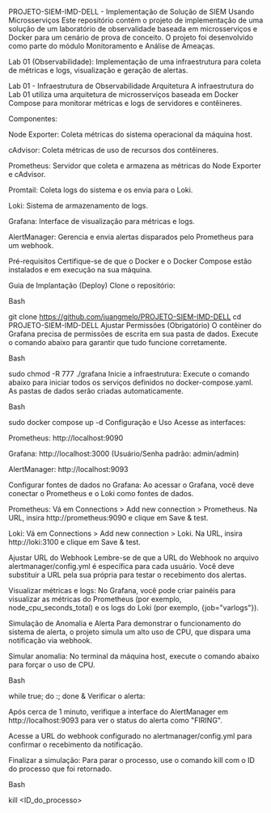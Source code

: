 PROJETO-SIEM-IMD-DELL - Implementação de Solução de SIEM Usando Microsserviços
Este repositório contém o projeto de implementação de uma solução de um laboratório de observalidade baseada em microsserviços e Docker para um cenário de prova de conceito. O projeto foi desenvolvido como parte do módulo Monitoramento e Análise de Ameaças.

Lab 01 (Observabilidade): Implementação de uma infraestrutura para coleta de métricas e logs, visualização e geração de alertas.

Lab 01 - Infraestrutura de Observabilidade
Arquitetura
A infraestrutura do Lab 01 utiliza uma arquitetura de microsserviços baseada em Docker Compose para monitorar métricas e logs de servidores e contêineres.

Componentes:

Node Exporter: Coleta métricas do sistema operacional da máquina host.

cAdvisor: Coleta métricas de uso de recursos dos contêineres.

Prometheus: Servidor que coleta e armazena as métricas do Node Exporter e cAdvisor.

Promtail: Coleta logs do sistema e os envia para o Loki.

Loki: Sistema de armazenamento de logs.

Grafana: Interface de visualização para métricas e logs.

AlertManager: Gerencia e envia alertas disparados pelo Prometheus para um webhook.

Pré-requisitos
Certifique-se de que o Docker e o Docker Compose estão instalados e em execução na sua máquina.

Guia de Implantação (Deploy)
Clone o repositório:

Bash

git clone https://github.com/juangmelo/PROJETO-SIEM-IMD-DELL
cd PROJETO-SIEM-IMD-DELL
Ajustar Permissões (Obrigatório)
O contêiner do Grafana precisa de permissões de escrita em sua pasta de dados. Execute o comando abaixo para garantir que tudo funcione corretamente.

Bash

sudo chmod -R 777 ./grafana
Inicie a infraestrutura:
Execute o comando abaixo para iniciar todos os serviços definidos no docker-compose.yaml. As pastas de dados serão criadas automaticamente.

Bash

sudo docker compose up -d
Configuração e Uso
Acesse as interfaces:

Prometheus: http://localhost:9090

Grafana: http://localhost:3000 (Usuário/Senha padrão: admin/admin)

AlertManager: http://localhost:9093

Configurar fontes de dados no Grafana:
Ao acessar o Grafana, você deve conectar o Prometheus e o Loki como fontes de dados.

Prometheus: Vá em Connections > Add new connection > Prometheus. Na URL, insira http://prometheus:9090 e clique em Save & test.

Loki: Vá em Connections > Add new connection > Loki. Na URL, insira http://loki:3100 e clique em Save & test.

Ajustar URL do Webhook
Lembre-se de que a URL do Webhook no arquivo alertmanager/config.yml é específica para cada usuário. Você deve substituir a URL pela sua própria para testar o recebimento dos alertas.

Visualizar métricas e logs:
No Grafana, você pode criar painéis para visualizar as métricas do Prometheus (por exemplo, node_cpu_seconds_total) e os logs do Loki (por exemplo, {job="varlogs"}).

Simulação de Anomalia e Alerta
Para demonstrar o funcionamento do sistema de alerta, o projeto simula um alto uso de CPU, que dispara uma notificação via webhook.

Simular anomalia:
No terminal da máquina host, execute o comando abaixo para forçar o uso de CPU.

Bash

while true; do :; done &
Verificar o alerta:

Após cerca de 1 minuto, verifique a interface do AlertManager em http://localhost:9093 para ver o status do alerta como "FIRING".

Acesse a URL do webhook configurado no alertmanager/config.yml para confirmar o recebimento da notificação.

Finalizar a simulação:
Para parar o processo, use o comando kill com o ID do processo que foi retornado.

Bash

kill <ID_do_processo>
